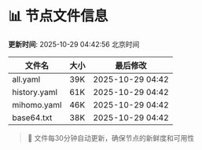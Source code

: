 # 📊 节点文件信息

**更新时间**: 2025-10-29 04:42:56 北京时间

| 文件名 | 大小 | 最后修改 |
|--------|------|----------|
| all.yaml | 39K | 2025-10-29 04:42 |
| history.yaml | 61K | 2025-10-29 04:42 |
| mihomo.yaml | 46K | 2025-10-29 04:42 |
| base64.txt | 38K | 2025-10-29 04:42 |

> 🔄 文件每30分钟自动更新，确保节点的新鲜度和可用性
